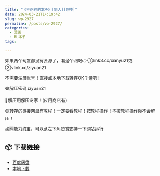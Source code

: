 ```yaml
---
title: "《不正經的本子》[同人][原神]"
date: 2024-03-21T14:19:42
slug: wp-2927
permalink: /posts/wp-2927/
categories:
  - 漫画
  - BL本子
tags:

---
```


如果两个网盘都没有资源了，看这个网站👉①link3.cc/xianyu21或②vlink.cc/ziyuan21

不需要注册账号！直接点本地下载转存OK？懂吧！

🟢解压密码:ziyuan21

🔵解压用解压专家！(应用商店有)

🟡转存的链接网盘有教程！一定要看教程！按教程操作！不按教程操作你不会解压！

💰🈶能力的宝，可以点左下角赞赏支持一下网站运行

## 📦 下载链接
- [百度网盘](https://blziyuan21.com/pay-download/2927?key=151ee446b9&down_id=0)
- [本地下载](https://blziyuan21.com/pay-download/2927?key=151ee446b9&down_id=1)

